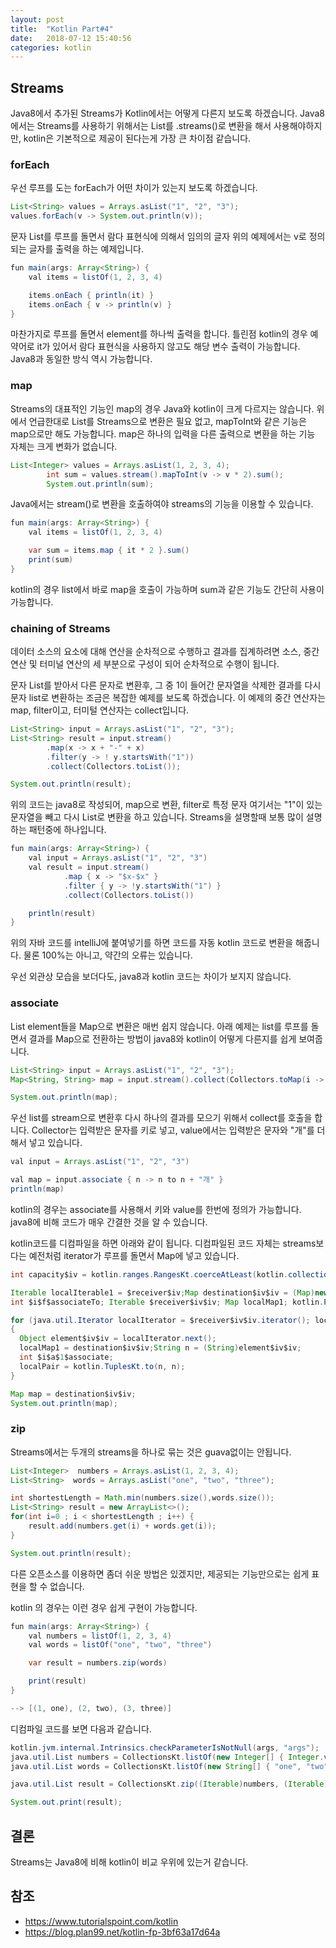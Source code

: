 ```yaml
---
layout: post
title:  "Kotlin Part#4"
date:   2018-07-12 15:40:56
categories: kotlin
---
```

## Streams
Java8에서 추가된 Streams가 Kotlin에서는 어떻게 다른지 보도록 하겠습니다.
Java8에서는 Streams를 사용하기 위해서는 List를 .streams()로 변환을 해서 사용해야하지만, kotlin은 기본적으로 제공이 된다는게 가장 큰 차이점 같습니다.

### forEach
우선 루프를 도는 forEach가 어떤 차이가 있는지 보도록 하겠습니다.

```java
List<String> values = Arrays.asList("1", "2", "3");
values.forEach(v -> System.out.println(v));
```        
문자 List를 루프를 돌면서 람다 표현식에 의해서 임의의 글자 위의 예제에서는 v로 정의되는 글자를 출력을 하는 예제입니다.

```java
fun main(args: Array<String>) {
    val items = listOf(1, 2, 3, 4)

    items.onEach { println(it) }
    items.onEach { v -> println(v) }
}
```
마찬가지로 루프를 돌면서 element를 하나씩 출력을 합니다. 틀린점 kotlin의 경우 예약어로 it가 있어서 람다 표현식을 사용하지 않고도 해당 변수 출력이 가능합니다. Java8과 동일한 방식 역시 가능합니다.

### map
Streams의 대표적인 기능인 map의 경우 Java와 kotlin이 크게 다르지는 않습니다. 위에서 언급한대로 List를 Streams으로 변환은 필요 없고, mapToInt와 같은 기능은 map으로만 해도 가능합니다.
map은 하나의 입력을 다른 출력으로 변환을 하는 기능 자체는 크게 변화가 없습니다.

```java
List<Integer> values = Arrays.asList(1, 2, 3, 4);
        int sum = values.stream().mapToInt(v -> v * 2).sum();
        System.out.println(sum);
```
Java에서는 stream()로 변환을 호출하여야 streams의 기능을 이용할 수 있습니다.

```java
fun main(args: Array<String>) {
    val items = listOf(1, 2, 3, 4)

    var sum = items.map { it * 2 }.sum()
    print(sum)
}
```
kotlin의 경우 list에서 바로 map을 호출이 가능하며 sum과 같은 기능도 간단히 사용이 가능합니다.

### chaining of Streams
데이터 소스의 요소에 대해 연산을 순차적으로 수행하고 결과를 집계하려면 소스, 중간 연산 및 터미널 연산의 세 부분으로 구성이 되어 순차적으로 수행이 됩니다.

문자 List를 받아서 다른 문자로 변환후, 그 중 1이 들어간 문자열을 삭제한 결과를 다시 문자 list로 변환하는 조금은 복잡한 예제를 보도록 하겠습니다.
이 예제의 중간 연산자는 map, filter이고, 터미털 연산자는 collect입니다.

```java
List<String> input = Arrays.asList("1", "2", "3");
List<String> result = input.stream()
        .map(x -> x + "-" + x)
        .filter(y -> ! y.startsWith("1"))
        .collect(Collectors.toList());

System.out.println(result);
```
위의 코드는 java8로 작성되어, map으로 변환, filter로 특정 문자 여기서는 "1"이 있는 문자열을 빼고 다시 List로 변환을 하고 있습니다. Streams을 설명할때 보통 많이 설명하는 패턴중에 하나입니다.

```java
fun main(args: Array<String>) {
    val input = Arrays.asList("1", "2", "3")
    val result = input.stream()
            .map { x -> "$x-$x" }
            .filter { y -> !y.startsWith("1") }
            .collect(Collectors.toList())

    println(result)
}
```
위의 자바 코드를 intelliJ에 붙여넣기를 하면 코드를 자동 kotlin 코드로 변환을 해줍니다.
물론 100%는 아니고, 약간의 오류는 있습니다.

우선 외관상 모습을 보더다도, java8과 kotlin 코드는 차이가 보지지 않습니다.

### associate
List element들을 Map으로 변환은 매번 쉽지 않습니다. 아래 예제는 list를 루프를 돌면서 결과를 Map으로 전환하는 방법이 java8와 kotlin이 어떻게 다른지를 쉽게 보여줍니다.

```java
List<String> input = Arrays.asList("1", "2", "3");
Map<String, String> map = input.stream().collect(Collectors.toMap(i -> i, i -> i + "개"));

System.out.println(map);
```
우선 list를 stream으로 변환후 다시 하나의 결과를 모으기 위해서 collect를 호출을 합니다. Collector는 입력받은 문자를 키로 넣고, value에서는 입력받은 문자와 "개"를 더해서 넣고 있습니다.

```java
val input = Arrays.asList("1", "2", "3")

val map = input.associate { n -> n to n + "개" }
println(map)
```
kotlin의 경우는 associate를 사용해서 키와 value를 한번에 정의가 가능합니다.
java8에 비해 코드가 매우 간결한 것을 알 수 있습니다.

kotlin코드를 디컴파일을 하면 아래와 같이 됩니다. 디컴파일된 코드 자체는 streams보다는 예전처럼 iterator가 루프를 돌면서 Map에 넣고 있습니다.

```java
int capacity$iv = kotlin.ranges.RangesKt.coerceAtLeast(kotlin.collections.MapsKt.mapCapacity(kotlin.collections.CollectionsKt.collectionSizeOrDefault($receiver$iv, 10)), 16);

Iterable localIterable1 = $receiver$iv;Map destination$iv$iv = (Map)new java.util.LinkedHashMap(capacity$iv);
int $i$f$associateTo; Iterable $receiver$iv$iv; Map localMap1; kotlin.Pair localPair;

for (java.util.Iterator localIterator = $receiver$iv$iv.iterator(); localIterator.hasNext(); localMap1.put(localPair.getFirst(), localPair.getSecond()))
{
  Object element$iv$iv = localIterator.next();
  localMap1 = destination$iv$iv;String n = (String)element$iv$iv;
  int $i$a$1$associate;
  localPair = kotlin.TuplesKt.to(n, n);
}

Map map = destination$iv$iv;
System.out.println(map);

```

### zip
Streams에서는 두개의 streams을 하나로 묶는 것은 guava없이는 안됩니다.

```java
List<Integer>  numbers = Arrays.asList(1, 2, 3, 4);
List<String>  words = Arrays.asList("one", "two", "three");

int shortestLength = Math.min(numbers.size(),words.size());
List<String> result = new ArrayList<>();
for(int i=0 ; i < shortestLength ; i++) {
    result.add(numbers.get(i) + words.get(i));
}

System.out.println(result);
```
다른 오픈소스를 이용하면 좀더 쉬운 방법은 있겠지만, 제공되는 기능만으로는 쉽게 표현을 할 수 없습니다.

kotlin 의 경우는 이런 경우 쉽게 구현이 가능합니다.

```java
fun main(args: Array<String>) {
    val numbers = listOf(1, 2, 3, 4)
    val words = listOf("one", "two", "three")

    var result = numbers.zip(words)

    print(result)
}

--> [(1, one), (2, two), (3, three)]
```

디컴파일 코드를 보면 다음과 같습니다.
```java
kotlin.jvm.internal.Intrinsics.checkParameterIsNotNull(args, "args");
java.util.List numbers = CollectionsKt.listOf(new Integer[] { Integer.valueOf(1), Integer.valueOf(2), Integer.valueOf(3), Integer.valueOf(4) });
java.util.List words = CollectionsKt.listOf(new String[] { "one", "two", "three" });

java.util.List result = CollectionsKt.zip((Iterable)numbers, (Iterable)words);

System.out.print(result);
```

## 결론
Streams는 Java8에 비해 kotlin이 비교 우위에 있는거 같습니다.

## 참조
* https://www.tutorialspoint.com/kotlin
* https://blog.plan99.net/kotlin-fp-3bf63a17d64a
